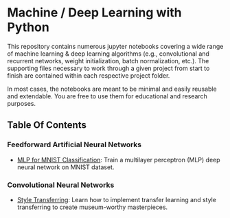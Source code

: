 # Machine / Deep Learning with Python

This repository contains numerous jupyter notebooks covering a wide range of machine learning & deep learning algorithms (e.g., convolutional and recurrent networks, weight initialization, batch normalization, etc.). The supporting files necessary to work through a given project from start to finish are contained within each respective project folder.

In most cases, the notebooks are meant to be minimal and easily reusable and extendable. You are free to use them for educational and research purposes.

## Table Of Contents

### Feedforward Artificial Neural Networks

* [MLP for MNIST Classification](https://github.com/nikolaosJP/Data-Science-Projects/tree/main/Exploring%20MNIST%20Dataset%20with%20MLPs): Train a multilayer perceptron (MLP) deep neural network on MNIST dataset.

### Convolutional Neural Networks

* [Style Transferring](https://github.com/nikolaosJP/Data-Science-Projects/tree/main/Introduction%20to%20style%20transferring): Learn how to implement transfer learning and style transferring to create museum-worthy masterpieces.

